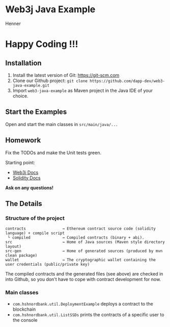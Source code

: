 # Web3j Java Example

Henner

# Happy Coding !!!

## Installation

1. Install the latest version of Git: https://git-scm.com
2. Clone our Github project: `git clone https://github.com/dapp-dev/web3-java-example.git` 
3. Import `web3-java-example` as Maven project in the Java IDE of your choice.

## Start the Examples

Open and start the main classes in `src/main/java/...`

## Homework

Fix the TODOs and make the Unit tests green.

Starting point:
 
* [Web3j Docs](https://docs.web3j.io)
* [Solidity Docs](https://solidity.readthedocs.io/en/develop/introduction-to-smart-contracts.html])

**Ask on any questions!**

## The Details

### Structure of the project

```
contracts                → Ethereum contract source code (solidity language) + compile script
 └ compiled              → Compiled contracts (binary + abi).
src                      → Home of Java sources (Maven style directory layout)
src-gen                  → Home of generated sources (produced by mvn clean package)
wallet                   → The cryptographic wallet containing the user credentials (public/private key)
```

The compiled contracts and the generated files (see above) are checked in into Github, so you don't have to cope with contract development for now.

### Main classes

* `com.hshnordbank.util.DeploymentExample` deploys a contract to the blockchain
* `com.hshnordbank.util.ListSSDs` prints the contracts of a specific user to the console
